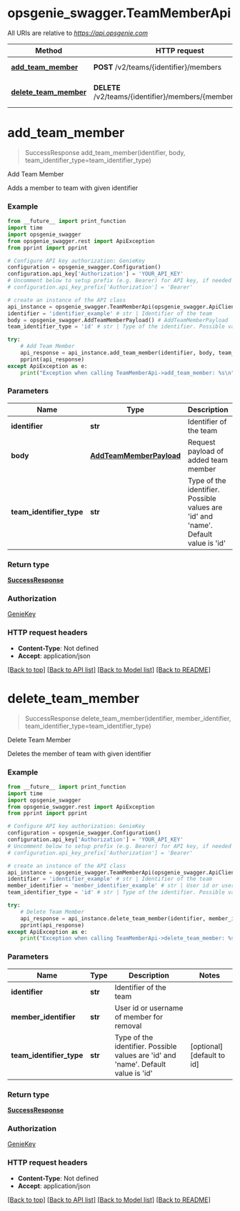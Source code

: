 # opsgenie_swagger.TeamMemberApi

All URIs are relative to *https://api.opsgenie.com*

Method | HTTP request | Description
------------- | ------------- | -------------
[**add_team_member**](TeamMemberApi.md#add_team_member) | **POST** /v2/teams/{identifier}/members | Add Team Member
[**delete_team_member**](TeamMemberApi.md#delete_team_member) | **DELETE** /v2/teams/{identifier}/members/{memberIdentifier} | Delete Team Member


# **add_team_member**
> SuccessResponse add_team_member(identifier, body, team_identifier_type=team_identifier_type)

Add Team Member

Adds a member to team with given identifier

### Example
```python
from __future__ import print_function
import time
import opsgenie_swagger
from opsgenie_swagger.rest import ApiException
from pprint import pprint

# Configure API key authorization: GenieKey
configuration = opsgenie_swagger.Configuration()
configuration.api_key['Authorization'] = 'YOUR_API_KEY'
# Uncomment below to setup prefix (e.g. Bearer) for API key, if needed
# configuration.api_key_prefix['Authorization'] = 'Bearer'

# create an instance of the API class
api_instance = opsgenie_swagger.TeamMemberApi(opsgenie_swagger.ApiClient(configuration))
identifier = 'identifier_example' # str | Identifier of the team
body = opsgenie_swagger.AddTeamMemberPayload() # AddTeamMemberPayload | Request payload of added team member
team_identifier_type = 'id' # str | Type of the identifier. Possible values are 'id' and 'name'. Default value is 'id' (optional) (default to id)

try:
    # Add Team Member
    api_response = api_instance.add_team_member(identifier, body, team_identifier_type=team_identifier_type)
    pprint(api_response)
except ApiException as e:
    print("Exception when calling TeamMemberApi->add_team_member: %s\n" % e)
```

### Parameters

Name | Type | Description  | Notes
------------- | ------------- | ------------- | -------------
 **identifier** | **str**| Identifier of the team | 
 **body** | [**AddTeamMemberPayload**](AddTeamMemberPayload.md)| Request payload of added team member | 
 **team_identifier_type** | **str**| Type of the identifier. Possible values are &#39;id&#39; and &#39;name&#39;. Default value is &#39;id&#39; | [optional] [default to id]

### Return type

[**SuccessResponse**](SuccessResponse.md)

### Authorization

[GenieKey](../README.md#GenieKey)

### HTTP request headers

 - **Content-Type**: Not defined
 - **Accept**: application/json

[[Back to top]](#) [[Back to API list]](../README.md#documentation-for-api-endpoints) [[Back to Model list]](../README.md#documentation-for-models) [[Back to README]](../README.md)

# **delete_team_member**
> SuccessResponse delete_team_member(identifier, member_identifier, team_identifier_type=team_identifier_type)

Delete Team Member

Deletes the member of team with given identifier

### Example
```python
from __future__ import print_function
import time
import opsgenie_swagger
from opsgenie_swagger.rest import ApiException
from pprint import pprint

# Configure API key authorization: GenieKey
configuration = opsgenie_swagger.Configuration()
configuration.api_key['Authorization'] = 'YOUR_API_KEY'
# Uncomment below to setup prefix (e.g. Bearer) for API key, if needed
# configuration.api_key_prefix['Authorization'] = 'Bearer'

# create an instance of the API class
api_instance = opsgenie_swagger.TeamMemberApi(opsgenie_swagger.ApiClient(configuration))
identifier = 'identifier_example' # str | Identifier of the team
member_identifier = 'member_identifier_example' # str | User id or username of member for removal
team_identifier_type = 'id' # str | Type of the identifier. Possible values are 'id' and 'name'. Default value is 'id' (optional) (default to id)

try:
    # Delete Team Member
    api_response = api_instance.delete_team_member(identifier, member_identifier, team_identifier_type=team_identifier_type)
    pprint(api_response)
except ApiException as e:
    print("Exception when calling TeamMemberApi->delete_team_member: %s\n" % e)
```

### Parameters

Name | Type | Description  | Notes
------------- | ------------- | ------------- | -------------
 **identifier** | **str**| Identifier of the team | 
 **member_identifier** | **str**| User id or username of member for removal | 
 **team_identifier_type** | **str**| Type of the identifier. Possible values are &#39;id&#39; and &#39;name&#39;. Default value is &#39;id&#39; | [optional] [default to id]

### Return type

[**SuccessResponse**](SuccessResponse.md)

### Authorization

[GenieKey](../README.md#GenieKey)

### HTTP request headers

 - **Content-Type**: Not defined
 - **Accept**: application/json

[[Back to top]](#) [[Back to API list]](../README.md#documentation-for-api-endpoints) [[Back to Model list]](../README.md#documentation-for-models) [[Back to README]](../README.md)

